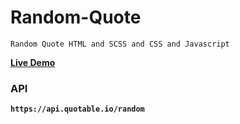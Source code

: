 # Random-Quote
    Random Quote HTML and SCSS and CSS and Javascript

<a href="https://ahmed-dotnetdev.github.io/Random-Quote/"><strong>Live Demo<strong></a>

### API 
    https://api.quotable.io/random
